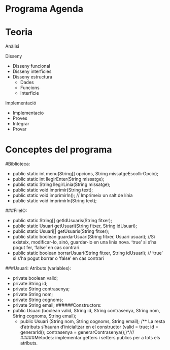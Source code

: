 # Programa Agenda

# Teoria
Anàlisi

Disseny
  - Disseny funcional
  - Disseny interficies
  - Disseny estructura
    - Dades
    - Funcions
    - Interficie
    
Implementació
  - Implementacio
  - Proves
  - Integrar
  - Provar

# Conceptes del programa

#Biblioteca:
* public static int menu(String[] opcions, String missatgeEscollirOpcio);
* public static int llegirEnter(String missatge);
* public static String llegirLinia(String missatge);
* public static void imprimir(String text);
* public static void imprimirln();	// Imprimeix un salt de línia
* public static void imprimirln(String text);

###FileIO:
* public static String[] getIdUsuaris(String fitxer);
* public static Usuari getUsuari(String fitxer, String idUsuari);
* public static Usuari[] getUsuaris(String fitxer);
* public static boolean guardarUsuari(String fitxer, Usuari usuari); //Si existeix, modificar-lo, sinó, guardar-lo en una línia nova. ‘true’ si s’ha pogut fer, ‘false’ en cas contrari.
* public static boolean borrarUsuari(String fitxer, String idUsuari);  // ‘true’ si s’ha pogut borrar o ‘false’ en cas contrari

###Usuari:
Atributs (variables):
* private boolean valid;
* private String id;
* private String contrasenya;
* private String nom;
* private String cognoms;
* private String email;
######Constructors:
* public Usuari (boolean valid, String id, String contrasenya, String nom, String cognoms, String email);
	* public Usuari (String nom, String cognoms, String email);
/** La resta d’atributs s’hauran d’inicialtzar en el constructor
(valid = true; id = generarId(); contrasenya = generarContrasenya();)*///
#####Mètodes:
	implementar getters i setters publics per a tots els atributs.
